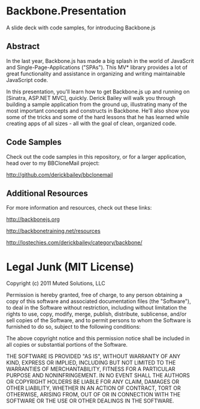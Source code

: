 # Backbone.Presentation

A slide deck with code samples, for introducing Backbone.js

## Abstract

In the last year, Backbone.js has made a big splash in the world of 
JavaScrit and Single-Page-Applications ("SPAs"). This MV* library
provides a lot of great functionality and assistance in organizing and writing
maintainable JavaScript code. 

In this presentation, you'll learn how to get Backbone.js up and running on
[Sinatra, ASP.NET MVC], quickly. Derick Bailey will walk you through building
a sample application from the ground up, illustrating many of the most important
concepts and constructs in Backbone. He'll also show you some of the tricks and
some of the hard lessons that he has learned while creating apps of all sizes -
all with the goal of clean, organized code.

## Code Samples

Check out the code samples in this repository, or for a larger application, 
head over to my BBCloneMail project:

http://github.com/derickbailey/bbclonemail

## Additional Resources

For more information and resources, check out these links:

http://backbonejs.org

http://backbonetraining.net/resources

http://lostechies.com/derickbailey/category/backbone/

# Legal Junk (MIT License)

Copyright (c) 2011 Muted Solutions, LLC

Permission is hereby granted, free of charge, to any person obtaining a copy of 
this software and associated documentation files (the "Software"), to deal in 
the Software without restriction, including without limitation the rights to 
use, copy, modify, merge, publish, distribute, sublicense, and/or sell copies 
of the Software, and to permit persons to whom the Software is furnished to do 
so, subject to the following conditions:

The above copyright notice and this permission notice shall be included in all 
copies or substantial portions of the Software.

THE SOFTWARE IS PROVIDED "AS IS", WITHOUT WARRANTY OF ANY KIND, EXPRESS OR 
IMPLIED, INCLUDING BUT NOT LIMITED TO THE WARRANTIES OF MERCHANTABILITY, 
FITNESS FOR A PARTICULAR PURPOSE AND NONINFRINGEMENT. IN NO EVENT SHALL THE 
AUTHORS OR COPYRIGHT HOLDERS BE LIABLE FOR ANY CLAIM, DAMAGES OR OTHER 
LIABILITY, WHETHER IN AN ACTION OF CONTRACT, TORT OR OTHERWISE, ARISING FROM, 
OUT OF OR IN CONNECTION WITH THE SOFTWARE OR THE USE OR OTHER DEALINGS IN THE 
SOFTWARE.
